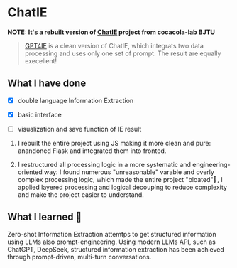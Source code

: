 # ChatIE

**NOTE: It's a rebuilt version of [ChatIE](https://github.com/cocacola-lab/ChatIE) project from cocacola-lab BJTU**

> [GPT4IE](https://github.com/lavanceeee/GPT4IE) is a clean version of ChatIE, which integrats two data processing and uses only one set of prompt. The result are equally execellent!

## What I have done

- [x] double language Information Extraction

- [x] basic interface

- [ ] visualization and save function of IE result 

1. I rebuilt the entire project using JS making it more clean and pure: anandoned Flask and integrated them into fronted.

2. I restructured all processing logic in a more systematic and engineering-oriented way: I found numerous "unreasonable" varable and overly complex processing logic, which made the entire project "bloated"🤔, I applied layered processing and logical decouping to reduce complexity and make the project easier to understand.

## What I learned 🤜

Zero-shot Information Extraction attemtps to get structured information using LLMs also prompt-engineering. Using modern LLMs API, such as ChatGPT, DeepSeek, structured information extraction has been achieved through prompt-driven, multi-turn conversations.












